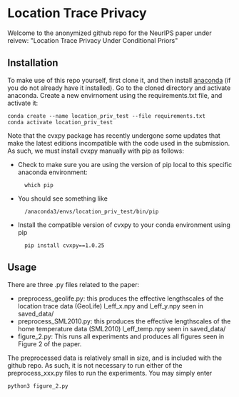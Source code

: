 # Location Trace Privacy 

Welcome to the anonymized github repo for the NeurIPS paper under reivew: "Location Trace Privacy Under Conditional Priors" 

## Installation 

To make use of this repo yourself, first clone it, and then install [anaconda](https://www.anaconda.com/) (if you do not already have it installed). 
Go to the cloned directory and activate anaconda. Create a new envirnoment using the requirements.txt file, and activate it: 

    conda create --name location_priv_test --file requirements.txt
    conda activate location_priv_test

Note that the cvxpy package has recently undergone some updates that make the latest editions incompatible with the code used in the submission. As such, we must install cvxpy manually with pip as follows: 

- Check to make sure you are using the version of pip local to this specific anaconda environment: 

        which pip

- You should see something like 

        /anaconda3/envs/location_priv_test/bin/pip

- Install the compatible version of cvxpy to your conda environment using pip 

        pip install cvxpy==1.0.25 

## Usage

There are three .py files related to the paper:

- preprocess_geolife.py: this produces the effective lengthscales of the location trace data (GeoLife) l_eff_x.npy and l_eff_y.npy seen in saved_data/  
- preprocess_SML2010.py: this produces the effective lengthscales of the home temperature data (SML2010) l_eff_temp.npy seen in saved_data/  
- figure_2.py: This runs all experiments and produces all figures seen in Figure 2 of the paper. 

The preprocessed data is relatively small in size, and is included with the github repo. As such, it is not necessary to run either of the preprocess_xxx.py files to run the experiments. You may simply enter 

    python3 figure_2.py 

